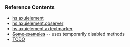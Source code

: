 ### Reference Contents

* [hs.axuielement](Reference_Core.md)
* [hs.axuielement.observer](Reference_Observers.md)
* [hs.axuielement.axtextmarker](Reference_AXTextMarker.md)
* ~~[Some examples](Queries.md)~~ -- uses temporarily disabled methods
* [TODO](TODO.txt)
